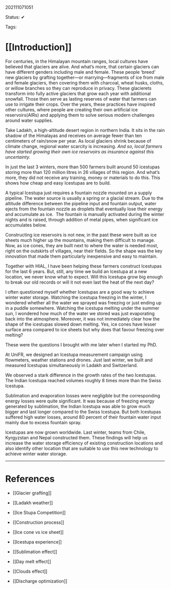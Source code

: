 202111071051

Status: ✔

 Tags:

# [[Introduction]]

For centuries, in the Himalayan mountain ranges, local cultures have believed that glaciers are alive. And what’s more, that certain glaciers can have different genders including male and female. These people ‘breed’ new glaciers by grafting together—or marrying—fragments of ice from male and female glaciers, then covering them with charcoal, wheat husks, cloths, or willow branches so they can reproduce in privacy. These glacierets transform into fully active glaciers that grow each year with additional snowfall. Those then serve as lasting reserves of water that farmers can use to irrigate their crops. Over the years, these practices have inspired other cultures, where people are creating their own artificial ice reservoirs(AIRs) and applying them to solve serious modern challenges around water supplies.

Take Ladakh, a high-altitude desert region in northern India. It sits in the rain shadow of the Himalayas and receives on average fewer than ten centimeters of rain/snow per year. As local glaciers shrink because of climate change, regional water scarcity is increasing. _And so, local farmers have started growing their own ice reservoirs as insurance against this uncertainty._ 

In just the last 3 winters, more than 500 farmers built around 50 icestupas storing more than 120 million litres in 26 villages of this region. And what’s more, they did not receive any training, money or materials to do this. This shows how cheap and easy Icestupas are to build. 

A typical Icestupa just requires a fountain nozzle mounted on a supply pipeline. The water source is usually a spring or a glacial stream. Due to the altitude difference between the pipeline input and fountain output, water ejects from the fountain nozzle as droplets that eventually lose their energy and accumulate as ice.  The fountain is manually activated during the winter nights and is raised, through addition of metal pipes, when significant ice accumulates below.

Constructing ice reservoirs is not new, in the past these were built as ice sheets much higher up the mountains, making them difficult to manage. Now, as ice cones, they are built next to where the water is needed most, right on the outskirts of villages, near their fields. So the shape was the key innovation that made them particularly inexpensive and easy to maintain.

Together with HIAL, I have been helping these farmers construct Icestupas for the last 6 years. But, still, any time we build an Icestupa at a new location, we never know what to expect. Will this Icestupa grow big enough to break our old records or will it not even last the heat of the next day? 

I often questioned myself whether Icestupas are a good way to achieve winter water storage. Watching the icestupa freezing in the winter, I wondered whether all the water we sprayed was freezing or just ending up in a puddle somewhere. Watching the icestupa melting under the summer sun, I wondered how much of the water we stored was just evaporating back into the atmosphere.  Moreover, it was not immediately clear how the shape of the icestupas slowed down melting. Yes, ice cones have lesser surface area compared to ice sheets but why does that favour freezing over melting? 

These were the questions I brought with me later when I started my PhD.

At UniFR, we designed an Icestupa measurement campaign using flowmeters, weather stations and drones. Just last winter, we built and measured Icestupas simultaneously in Ladakh and Switzerland.

We observed a stark difference in the growth rates of the two Icestupas. The Indian Icestupa reached volumes roughly 8 times more than the Swiss Icestupa. 

Sublimation and evaporation losses were negligible but the corresponding energy losses were quite significant. It was because of freezing energy generated by sublimation, the Indian Icestupa was able to grow much bigger and last longer compared to the Swiss Icestupa. But both Icestupas suffered high water losses, around 80 percent of their fountain water input mainly due to excess fountain spray.

Icestupas are now grown worldwide. Last winter, teams from Chile, Kyrgyzstan and Nepal constructed them. These findings will help us increase the water storage efficiency of existing construction locations and also identify other location that are suitable to use this new technology to achieve winter water storage.

---
# References

- [[Glacier grafting]]

- [[Ladakh weather]]

- [[Ice Stupa Competition]]

- [[Construction process]]

- [[Ice cone vs ice sheet]]

- [[Icestupa experience]]

- [[Sublimation effect]]

- [[Day melt effect]]

- [[Clouds effect]]

- [[Discharge optimization]]